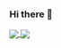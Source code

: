 ### Hi there 👋

<!--
**arthursiimoes/arthursiimoes** is a ✨ _special_ ✨ repository because its `README.md` (this file) appears on your GitHub profile.

Here are some ideas to get you started:

- 🔭 I’m currently working on ...
- 🌱 I’m currently learning ...
- 👯 I’m looking to collaborate on ...
- 🤔 I’m looking for help with ...
- 💬 Ask me about ...
- 📫 How to reach me: ...
- 😄 Pronouns: ...
- ⚡ Fun fact: ...
-->

<div>
  <a href="https://github.com/arthursiimoes/github-readme-stats">
  <img align="center" src="https://github-readme-stats.vercel.app/api/pin/?username=arthursiimoes&repo=github-readme-stats" />
</a>
<a href="https://github.com/arthursiimoes/convoychat">
  <img align="center" src="https://github-readme-stats.vercel.app/api/pin/?username=arthursiimoes&repo=convoychat" />
</a>
</div>
